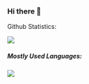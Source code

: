 ### Hi there 👋

Github Statistics:

<img src="https://github-readme-stats.vercel.app/api?username=sumankhatri404&show_icons=true&theme=merko">

<h5>Mostly Used Languages:</h5>

<img src ="https://github-readme-stats.vercel.app/api/top-langs/?username=sumankhatri404&show_icons=true&theme=merko&layout=compact">


<!--
**sumankhatri404/sumankhatri404** is a ✨ _special_ ✨ repository because its `README.md` (this file) appears on your GitHub profile.

Here are some ideas to get you started:

- 🔭 I’m currently working on flutter mobile app
- 🌱 I’m currently learning ...
- 👯 I’m looking to collaborate on ...
- 🤔 I’m looking for help with ...
- 💬 Ask me about ...
- 📫 How to reach me: ...
- 😄 Pronouns: ...
- ⚡ Fun fact: ...
-->
